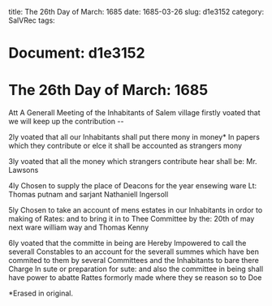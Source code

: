title: The 26th Day of March: 1685
date: 1685-03-26
slug: d1e3152
category: SalVRec
tags: 




# Document: d1e3152


# The 26th Day of March: 1685

Att A Generall Meeting of the Inhabitants of Salem village firstly voated that we will keep up the contribution --

2ly voated that all our Inhabitants shall put there mony in money* In papers which they contribute or elce it shall be accounted as strangers mony

3ly voated that all the money which strangers contribute hear shall be: Mr. Lawsons

4ly Chosen to supply the place of Deacons for the year ensewing ware Lt: Thomas putnam and sarjant Nathaniell Ingersoll

5ly Chosen to take an account of mens estates in our Inhabitants in ordor to making of Rates: and to bring it in to Thee Committee by the: 20th of may next ware william way and Thomas Kenny

6ly voated that the committe in being are Hereby Impowered to call the severall Constables to an account for the severall summes which have ben commited to them by several Committees and the Inhabitants to bare there Charge In sute or preparation for sute: and also the committee in being shall have power to abatte Rattes formorly made where they se reason so to Doe

*Erased in original.
